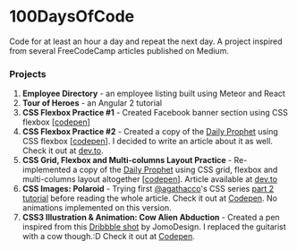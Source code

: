 # 100DaysOfCode
Code for at least an hour a day and repeat the next day. A project inspired from several FreeCodeCamp articles published on Medium.

### Projects
1. **Employee Directory** - an employee listing built using Meteor and React
1. **Tour of Heroes** - an Angular 2 tutorial
1. **CSS Flexbox Practice #1** - Created Facebook banner section using CSS flexbox [[codepen](https://codepen.io/analizapandac/pen/OojPPW)]
1. **CSS Flexbox Practice #2** - Created a copy of the [Daily Prophet](http://redonion.se/cssgrid/) using CSS flexbox [[codepen](https://codepen.io/analizapandac/full/NLMemQ/)]. I decided to write an article about it as well. Check it out at [dev.to](https://dev.to/analizapandac/creating-a-copy-of-red-onions-daily-prophet-using-css-flexbox-1klo).
1. **CSS Grid, Flexbox and Multi-columns Layout Practice** - Re-implemented a copy of the [Daily Prophet](http://redonion.se/cssgrid/) using CSS grid, flexbox and multi-columns layout altogether [[codepen](https://codepen.io/analizapandac/pen/EeeXpp)]. Article available at [dev.to](https://dev.to/analizapandac/using-css-grid-flexbox-and-multi-columns-layout-to-recreate-the-daily-prophet-7hd)
1. **CSS Images: Polaroid** - Trying first [@agathacco](https://twitter.com/agathacco)'s CSS series [part 2 tutorial](https://dev.to/agathacco/how-to-create-pure-css-illustrations-and-animate-them---part-2-1ao4) before reading the whole article. Check it out at [Codepen](https://codepen.io/analizapandac/pen/KxbqOV). No animations implemented on this version.
1. **CSS3 Illustration & Animation: Cow Alien Abduction** - Created a pen inspired from this [Dribbble shot](https://dribbble.com/shots/4737477-Guitarist) by JomoDesign. I replaced the guitarist with a cow though.:D Check it out at [Codepen](https://codepen.io/analizapandac/pen/jvJgWo).
